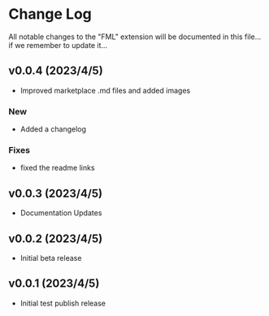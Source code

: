 # Change Log

All notable changes to the "FML" extension will be documented in this file... if we remember to update it...


## v0.0.4 (2023/4/5)

- Improved marketplace .md files and added images

### New
- Added a changelog
### Fixes
- fixed the readme links


## v0.0.3 (2023/4/5)

- Documentation Updates
  

## v0.0.2 (2023/4/5)

- Initial beta release
  

## v0.0.1 (2023/4/5)

- Initial test publish release